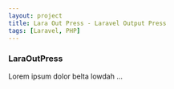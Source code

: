 ```yaml
---
layout: project
title: Lara Out Press - Laravel Output Press
tags: [Laravel, PHP]
---
```


### LaraOutPress
Lorem ipsum dolor belta lowdah ...
